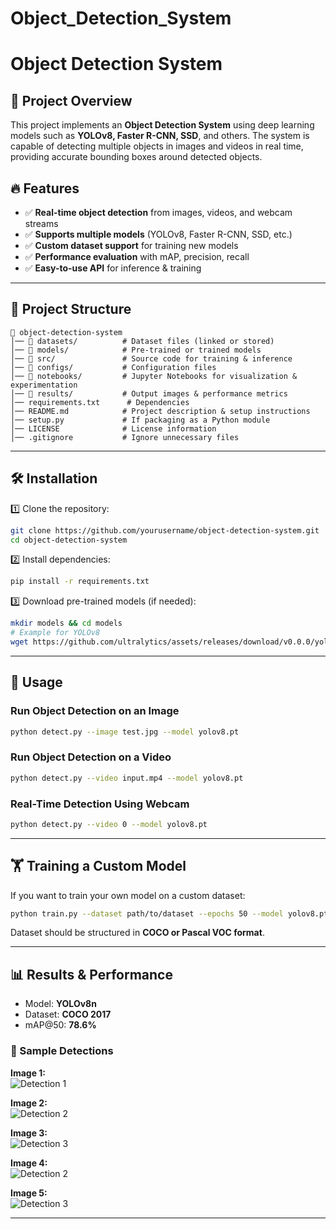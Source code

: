 # Object_Detection_System

# Object Detection System

## 🚀 Project Overview
This project implements an **Object Detection System** using deep learning models such as **YOLOv8, Faster R-CNN, SSD**, and others. The system is capable of detecting multiple objects in images and videos in real time, providing accurate bounding boxes around detected objects.

## 🔥 Features
- ✅ **Real-time object detection** from images, videos, and webcam streams
- ✅ **Supports multiple models** (YOLOv8, Faster R-CNN, SSD, etc.)
- ✅ **Custom dataset support** for training new models
- ✅ **Performance evaluation** with mAP, precision, recall
- ✅ **Easy-to-use API** for inference & training

---

## 📂 Project Structure
```
📂 object-detection-system  
│── 📂 datasets/          # Dataset files (linked or stored)  
│── 📂 models/            # Pre-trained or trained models  
│── 📂 src/               # Source code for training & inference  
│── 📂 configs/           # Configuration files  
│── 📂 notebooks/         # Jupyter Notebooks for visualization & experimentation  
│── 📂 results/           # Output images & performance metrics  
│── requirements.txt      # Dependencies  
│── README.md            # Project description & setup instructions  
│── setup.py             # If packaging as a Python module  
│── LICENSE              # License information  
│── .gitignore           # Ignore unnecessary files  
```

---

## 🛠 Installation
1️⃣ Clone the repository:
```bash
git clone https://github.com/yourusername/object-detection-system.git  
cd object-detection-system  
```

2️⃣ Install dependencies:
```bash
pip install -r requirements.txt  
```

3️⃣ Download pre-trained models (if needed):
```bash
mkdir models && cd models
# Example for YOLOv8
wget https://github.com/ultralytics/assets/releases/download/v0.0.0/yolov8n.pt
```

---

## 🎯 Usage
### **Run Object Detection on an Image**
```bash
python detect.py --image test.jpg --model yolov8.pt
```

### **Run Object Detection on a Video**
```bash
python detect.py --video input.mp4 --model yolov8.pt
```

### **Real-Time Detection Using Webcam**
```bash
python detect.py --video 0 --model yolov8.pt
```

---

## 🏋️ Training a Custom Model
If you want to train your own model on a custom dataset:
```bash
python train.py --dataset path/to/dataset --epochs 50 --model yolov8.pt
```

Dataset should be structured in **COCO or Pascal VOC format**.

---

## 📊 Results & Performance
- Model: **YOLOv8n**
- Dataset: **COCO 2017**
- mAP@50: **78.6%**


### 📸 Sample Detections
**Image 1:**  
![Detection 1](results/Screenshot(19).png)  

**Image 2:**  
![Detection 2](results/Screenshot(36).png)  

**Image 3:**  
![Detection 3](results/Screenshot(74).png)  

**Image 4:**  
![Detection 2](results/Screenshot(84).png)  

**Image 5:**  
![Detection 3](results/Screenshot(103).png)  



---







